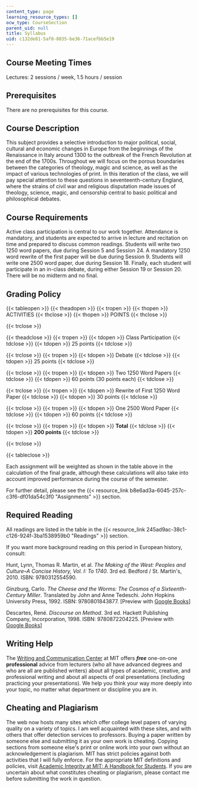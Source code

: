 ```yaml
---
content_type: page
learning_resource_types: []
ocw_type: CourseSection
parent_uid: null
title: Syllabus
uid: c132de81-5af8-8035-be36-71acefbb5e19
---
```


Course Meeting Times
--------------------

Lectures: 2 sessions / week, 1.5 hours / session

Prerequisites
-------------

There are no prerequisites for this course.

Course Description
------------------

This subject provides a selective introduction to major political, social, cultural and economic changes in Europe from the beginnings of the Renaissance in Italy around 1300 to the outbreak of the French Revolution at the end of the 1700s. Throughout we will focus on the porous boundaries between the categories of theology, magic and science, as well as the impact of various technologies of print. In this iteration of the class, we will pay special attention to these questions in seventeenth-century England, where the strains of civil war and religious disputation made issues of theology, science, magic, and censorship central to basic political and philosophical debates.

Course Requirements
-------------------

Active class participation is central to our work together. Attendance is mandatory, and students are expected to arrive in lecture and recitation on time and prepared to discuss common readings. Students will write two 1250 word papers, due during Session 5 and Session 24. A mandatory 1250 word rewrite of the first paper will be due during Session 9. Students will write one 2500 word paper, due during Session 18. Finally, each student will participate in an in-class debate, during either Session 19 or Session 20. There will be no midterm and no final.

Grading Policy
--------------

{{< tableopen >}}
{{< theadopen >}}
{{< tropen >}}
{{< thopen >}}
ACTIVITIES
{{< thclose >}}
{{< thopen >}}
POINTS
{{< thclose >}}

{{< trclose >}}

{{< theadclose >}}
{{< tropen >}}
{{< tdopen >}}
Class Participation
{{< tdclose >}}
{{< tdopen >}}
25 points
{{< tdclose >}}

{{< trclose >}}
{{< tropen >}}
{{< tdopen >}}
Debate
{{< tdclose >}}
{{< tdopen >}}
25 points
{{< tdclose >}}

{{< trclose >}}
{{< tropen >}}
{{< tdopen >}}
Two 1250 Word Papers
{{< tdclose >}}
{{< tdopen >}}
60 points (30 points each)
{{< tdclose >}}

{{< trclose >}}
{{< tropen >}}
{{< tdopen >}}
Rewrite of First 1250 Word Paper
{{< tdclose >}}
{{< tdopen >}}
30 points
{{< tdclose >}}

{{< trclose >}}
{{< tropen >}}
{{< tdopen >}}
One 2500 Word Paper
{{< tdclose >}}
{{< tdopen >}}
60 points
{{< tdclose >}}

{{< trclose >}}
{{< tropen >}}
{{< tdopen >}}
**Total**
{{< tdclose >}}
{{< tdopen >}}
**200 points**
{{< tdclose >}}

{{< trclose >}}

{{< tableclose >}}

Each assignment will be weighted as shown in the table above in the calculation of the final grade, although these calculations will also take into account improved performance during the course of the semester.

For further detail, please see the {{< resource_link b8e6ad3a-6045-257c-c3f6-df01da54c3f0 "Assignments" >}} section.

Required Reading
----------------

All readings are listed in the table in the {{< resource_link 245ad9ac-38c1-c126-924f-3ba1538959b0 "Readings" >}} section.

If you want more background reading on this period in European history, consult:

Hunt, Lynn, Thomas R. Martin, et al. _The Making of the West: Peoples and Culture–A Concise History, Vol. I: To 1740_. 3rd ed. Bedford / St. Martin's, 2010. ISBN: 9780312554590.

Ginzburg, Carlo. _The Cheese and the Worms: The Cosmos of a Sixteenth-Century Miller_. Translated by John and Anne Tedeschi. John Hopkins University Press, 1992. ISBN: 9780801843877. \[Preview with [Google Books](http://books.google.com/books?id=4IUREWq_o3MC&pg=PAfrontcover)\]

Descartes, René. _Discourse on Method_. 3rd ed. Hackett Publishing Company, Incorporation, 1998. ISBN: 9780872204225. \[Preview with [Google Books](http://books.google.com/books?id=URMSbDE9JvgC&pg=PAfrontcover)\]

Writing Help
------------

The [Writing and Communication Center](http://cmsw.mit.edu/writing-and-communication-center/) at MIT offers _**free**_ one-on-one **professional** advice from lecturers (who all have advanced degrees and who are all are published writers) about all types of academic, creative, and professional writing and about all aspects of oral presentations (including practicing your presentations). We help you think your way more deeply into your topic, no matter what department or discipline you are in.

Cheating and Plagiarism
-----------------------

The web now hosts many sites which offer college level papers of varying quality on a variety of topics. I am well acquainted with these sites, and with others that offer detection services to professors. Buying a paper written by someone else and submitting it as your own work is cheating. Copying sections from someone else's print or online work into your own without an acknowledgement is plagiarism. MIT has strict policies against both activities that I will fully enforce. For the appropriate MIT definitions and policies, visit [Academic Integrity at MIT: A Handbook for Students](http://integrity.mit.edu/). If you are uncertain about what constitutes cheating or plagiarism, please contact me before submitting the work in question.